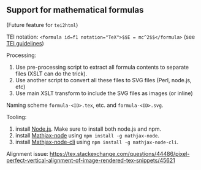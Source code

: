 

## Support for mathematical formulas

(Future feature for `tei2html`)

TEI notation: `<formula id=f1 notation="TeX">$$E = mc^2$$</formula>` (see [TEI guidelines](http://www.tei-c.org/release/doc/tei-p5-doc/en/html/FT.html#FTFOR))

Processing:

1. Use pre-processing script to extract all formula contents to separate files (XSLT can do the trick).
2. Use another script to convert all these files to SVG files (Perl, node.js, etc)
3. Use main XSLT transform to include the SVG files as images (or inline)

Naming scheme `formula-<ID>.tex`, etc. and `formula-<ID>.svg`.

Tooling:

1. install [Node.js](https://nodejs.org/en/). Make sure to install both node.js and npm.
2. install [Mathjax-node](https://github.com/mathjax/mathjax-node) using `npm install -g mathjax-node`.
3. install [Mathjax-node-cli](https://github.com/mathjax/mathjax-node-cli) using `npm install -g mathjax-node-cli`.


Alignment issue: https://tex.stackexchange.com/questions/44486/pixel-perfect-vertical-alignment-of-image-rendered-tex-snippets/45621


